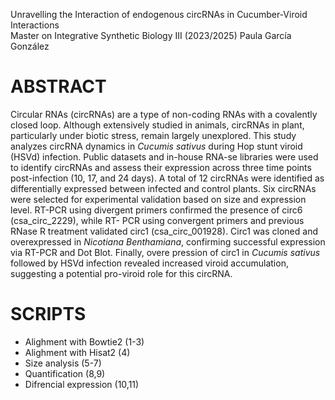 Unravelling the Interaction of endogenous circRNAs in Cucumber-Viroid Interactions  
Master on Integrative Synthetic Biology III (2023/2025)
Paula García González

# ABSTRACT
Circular RNAs (circRNAs) are a type of non-coding RNAs with a covalently closed loop. Although extensively
studied in animals, circRNAs in plant, particularly under biotic stress, remain largely unexplored. This study
analyzes circRNA dynamics in _Cucumis sativus_ during Hop stunt viroid (HSVd) infection. Public datasets and
in-house RNA-se libraries were used to identify circRNAs and assess their expression across three time points
post-infection (10, 17, and 24 days). A total of 12 circRNAs were identified as differentially expressed between
infected and control plants. Six circRNAs were selected for experimental validation based on size and
expression level. RT-PCR using divergent primers confirmed the presence of circ6 (csa_circ_2229), while RT-
PCR using convergent primers and previous RNase R treatment validated circ1 (csa_circ_001928). Circ1 was
cloned and overexpressed in _Nicotiana Benthamiana_, confirming successful expression via RT-PCR and Dot
Blot. Finally, overe pression of circ1 in _Cucumis sativus_ followed by HSVd infection revealed increased viroid
accumulation, suggesting a potential pro-viroid role for this circRNA.

# SCRIPTS
-  Alighment with Bowtie2 (1-3)
-  Alighment with Hisat2 (4)
-  Size analysis (5-7)
-  Quantification (8,9)
-  Difrencial expression (10,11)
